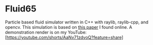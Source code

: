 # Fluid65
Particle based fluid simulator written in C++ with raylib, raylib-cpp, and opencv. This simulation is based on [this paper](https://matthias-research.github.io/pages/publications/sca03.pdf) I found online. A demonstration render is on my YouTube: [https://youtube.com/shorts/AaNv71zdvoQ?feature=share]
